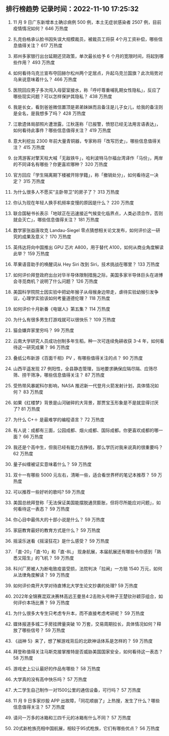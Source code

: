
## 排行榜趋势 记录时间：2022-11-10 17:25:32
  
  1. 11 月 9 日广东新增本土确诊病例 500 例，本土无症状感染者 2507 例，目前疫情情况如何？ 646 万热度
    
  2. 扎克伯格承认脸书因失误大规模裁员，被裁员工将获 4个月工资补偿，哪些信息值得关注？ 617 万热度
    
  3. 郑州多家银行出台延期还贷政策，单次最长给予 6 个月的宽限时间，将起到哪些作用？ 493 万热度
    
  4. 如何看待乌克兰宣布夺回赫尔松州两个定居点，升起乌克兰国旗？此次局势对乌来说意味着什么？ 466 万热度
    
  5. 医院回应男子多次闯入母婴室接水，称「呼吁尊重哺乳期女性隐私」，反应了哪些现实问题？可以怎样保护其隐私？ 438 万热度
    
  6. 我是长女，看到爸爸微信置顶是弟弟妹妹而且备注是儿子女儿，给我的备注则是全名，是我想多了吗？ 428 万热度
    
  7. 江歌遗体局部照片遭泄露，江秋莲称「已报警，愤怒已经无法用言语表达」，如何看待此事件？哪些信息值得关注？ 419 万热度
    
  8. 意大利挖出 2300 年前大量青铜器，专家称将「改写历史」，哪些信息值得关注？ 415 万热度
    
  9. 台湾游客对擎天柱大喊「无敌铁牛」，哈利波特马尔福台湾译作「马份」，两岸的不同译名有哪些？你更喜欢哪种？ 320 万热度
    
  10. 官方回应「学生隔离期下楼被开除学籍」，称「撤销处分」，如何看待这一决定？ 315 万热度
    
  11. 为什么很多人不愿买“主卧带卫”的房子了？ 313 万热度
    
  12. 你认为现在年轻人换手机频率变慢的原因是什么？ 220 万热度
    
  13. 联合国秘书长表示「地球正在迅速接近气候变化临界点，人类必须合作，否则就会灭亡」，哪些信息值得关注？ 181 万热度
    
  14. 数学家张益唐攻克 Landau-Siegel 零点猜想相关论文发布，如何评价这一研究的成果及意义？ 170 万热度
    
  15. 英伟达将向中国推出 GPU 芯片 A800，用于替代 A100，如何从商业角度解读此举？ 159 万热度
    
  16. 苹果语音助手的唤醒词从 Hey Siri 改到 Siri，技术挑战在哪里？ 133 万热度
    
  17. 如何评价拜登政府出台对华半导体限制措施之际，美国多家半导体巨头在进博会寻觅商机？说明了什么问题？ 126 万热度
    
  18. 美国科学院院士因实验中把幼年猴子从母猴身边带走，虐待实验幼猴引发争议，心理学实验该如何考量道德伦理？ 118 万热度
    
  19. 如何评价十月新番《电锯人》第五集？ 114 万热度
    
  20. 为什么有很多男生打游戏就可以很快乐？ 109 万热度
    
  21. 猫会嫌弃家里穷吗？ 99 万热度
    
  22. 云南大学研究人员成功创制多年生稻，种一次可连续免耕收获 3-4 年，如何看待这一研究成果？ 96 万热度
    
  23. 叠纸公布新游《百面千相》PV ，有哪些值得关注的点？ 90 万热度
    
  24. 山西平遥发现 27 例阳性，全县静态管理，当地要求确保应隔尽隔、应筛尽筛、捞干筛净，哪些信息值得关注？ 87 万热度
    
  25. 受热带风暴妮科尔影响，NASA 推迟新一代登月火箭发射计划，具体情况如何？ 83 万热度
    
  26. 如果《红楼梦》背景是山河破碎的大背景，那贾宝玉形象是不是就显得讨厌了? 81 万热度
    
  27. 为什么 C+＋ 是最难学的编程语言？ 72 万热度
    
  28. 有人说：成都有三面，公园成都、烟火成都、国际成都。你更喜欢成都的哪一面？ 66 万热度
    
  29. 我还是个高中生，但我已经有能力去挣钱，那么学历对我来说真的很重要吗？ 62 万热度
    
  30. 量子纠缠被证实意味着什么？ 59 万热度
    
  31. 双十一有哪些 5000 元左右，清晰一些，适合看世界杯的笔记本推荐？ 59 万热度
    
  32. 可以推荐一些好听的歌吗? 59 万热度
    
  33. 美国总统拜登称「无法保证美国能摆脱通货膨胀，但将尽所能应对问题」，如何看待这一表态？ 59 万热度
    
  34. 你心目中最伟大的十部小说是什么？ 59 万热度
    
  35. 家庭教育最好的教育方式是什么？ 59 万热度
    
  36. 摇滚乐迷看《摇滚狂花》是什么感受？ 59 万热度
    
  37. 「直-20」「直-10」和「直-8L」 现身航展，本届航展还有哪些令你感到「熟悉又陌生」的飞机？ 59 万热度
    
  38. 科兴厂房被人为断电致疫苗受损，法院判决「拉闸」一方赔 1540 万元，如何从法律角度解读？ 59 万热度
    
  39. 如何评价南开大学对待直博北大学生论文抄袭的处理? 59 万热度
    
  40. 2022年全锦赛混双决赛林高远王曼昱4:2击败头号种子王楚钦孙颖莎组合，如何评价本场比赛？ 59 万热度
    
  41. 为什么很多大专生只考虑专升本，而不直接考虑考研呢？ 59 万热度
    
  42. 媒体报道多城二手房挂牌量突破 10 万套，交易周期拉长，具体情况如何？释放了哪些信号？ 59 万热度
    
  43. 《战神 5》来了，想了解游戏背后的北欧神话体系是怎样的？ 59 万热度
    
  44. 拜登称值得关注马斯克接掌推特是否威胁美国国家安全，如何看待这一表态？ 58 万热度
    
  45. 游戏史上公认最好的作品有哪些？ 58 万热度
    
  46. 大学真的没有高中快乐吗？ 57 万热度
    
  47. 大二学生自己制作一对1500公里的通信设备，可行吗？ 57 万热度
    
  48. 11 月 9 日多家炒股 APP 出故障，「同花顺崩了」上热搜，发生了什么？哪些信息值得关注？ 57 万热度
    
  49. 请问一万多的冰箱和三四千元的冰箱有什么不同？ 57 万热度
    
  50. 20式新枪族亮相中国航展，相较于95式枪族，它们有哪些优点？ 56 万热度
    